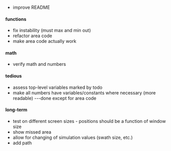 - improve README

#### functions
- fix instability (must max and min out)
- refactor area code  
- make area code actually work

#### math
- verify math and numbers  

#### tedious
- assess top-level variables marked by todo
- make all numbers have variables/constants where necessary (more readable) ---done except for area code 

#### long-term
- test on different screen sizes - positions should be a function of window size
- show missed area
- allow for changing of simulation values (swath size, etc.) 
- add path 
